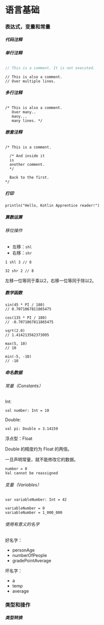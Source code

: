 # 语言基础

### 表达式，变量和常量

##### 代码注释

###### **单行注释**

```Kotlin
// This is a comment. It is not executed.
```

```
// This is also a comment.
// Over multiple lines.
```

###### **多行注释**

```
/* This is also a comment.
   Over many..
   many...
   many lines. */
```

###### **嵌套注释**

```
/* This is a comment.

  /* And inside it
  is
  another comment.
  */

  Back to the first.
*/
```

##### 打印

```
println("Hello, Kotlin Apprentice reader!")
```

##### 算数运算

###### 移位操作

* 左移：`shl`
* 右移：`shr`

```
1 shl 3 // 8

32 shr 2 // 8
```

左移一位等同于乘以2，右移一位等同于除以2。

##### 数学函数

```
sin(45 * PI / 180)
// 0.7071067811865475

cos(135 * PI / 180)
// -0.7071067811865475
```

```
sqrt(2.0)
// 1.414213562373095
```

```
max(5, 10)
// 10

min(-5, -10)
// -10
```

##### 命名数据

###### 常量（Constants）

Int:

```
val number: Int = 10
```

Double:

```
val pi: Double = 3.14159
```

浮点型：Float

Double 的精度约为 Float 的两倍。

一旦声明常量，就不能修改它的数据。

```
number = 0
Val cannot be reassigned
```

###### 变量（Variables）

```
var variableNumber: Int = 42
```

```
variableNumber = 0
variableNumber = 1_000_000
```

###### 使用有意义的名字

好名字：

* personAge
* numberOfPeople
* gradePointAverage

坏名字：

* a
* temp
* average

### 类型和操作

##### 类型转换




